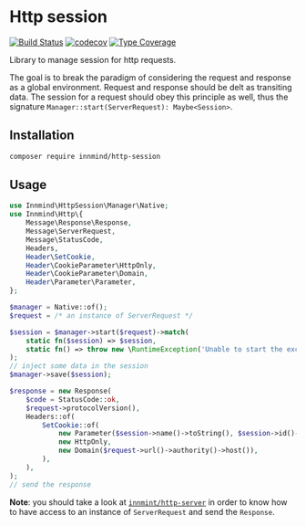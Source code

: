 # Http session

[![Build Status](https://github.com/Innmind/HttpSession/workflows/CI/badge.svg?branch=master)](https://github.com/Innmind/HttpSession/actions?query=workflow%3ACI)
[![codecov](https://codecov.io/gh/Innmind/HttpSession/branch/develop/graph/badge.svg)](https://codecov.io/gh/Innmind/HttpSession)
[![Type Coverage](https://shepherd.dev/github/Innmind/HttpSession/coverage.svg)](https://shepherd.dev/github/Innmind/HttpSession)

Library to manage session for http requests.

The goal is to break the paradigm of considering the request and response as a global environment. Request and response should be delt as transiting data. The session for a request should obey this principle as well, thus the signature `Manager::start(ServerRequest): Maybe<Session>`.

## Installation

```sh
composer require innmind/http-session
```

## Usage

```php
use Innmind\HttpSession\Manager\Native;
use Innmind\Http\{
    Message\Response\Response,
    Message\ServerRequest,
    Message\StatusCode,
    Headers,
    Header\SetCookie,
    Header\CookieParameter\HttpOnly,
    Header\CookieParameter\Domain,
    Header\Parameter\Parameter,
};

$manager = Native::of();
$request = /* an instance of ServerRequest */

$session = $manager->start($request)->match(
    static fn($session) => $session,
    static fn() => throw new \RuntimeException('Unable to start the exception'),
);
// inject some data in the session
$manager->save($session);

$response = new Response(
    $code = StatusCode::ok,
    $request->protocolVersion(),
    Headers::of(
        SetCookie::of(
            new Parameter($session->name()->toString(), $session->id()->toString()),
            new HttpOnly,
            new Domain($request->url()->authority()->host()),
        ),
    ),
);
// send the response
```

**Note**: you should take a look at [`innmint/http-server`](https://github.com/Innmind/HttpServer) in order to know how to have access to an instance of `ServerRequest` and send the `Response`.
